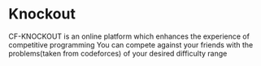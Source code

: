 # Knockout
CF-KNOCKOUT is an online platform which enhances the experience of competitive programming 
You can compete against your friends with the problems(taken from codeforces) of your desired difficulty range 
